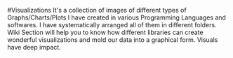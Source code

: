 #Visualizations
It's a collection of images of different types of Graphs/Charts/Plots I have created in various Programming Languages and softwares.
I have systematically arranged all of them in different folders.
Wiki Section will help you to know how different libraries can create wonderful visualizations and mold our data into a graphical form. 
Visuals have deep impact. 
